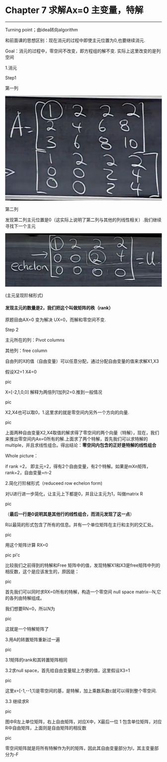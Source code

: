 # Chapter 7 求解Ax=0 主变量，特解

---

Turning point；由idea转向algorithm

和前面课的思想区别：现在消元的过程中即使主元位置为0,也要继续消元.

Goal：消元的过程中，零空间不改变，即方程组的解不变. 实际上这里改变的是列空间



1.消元

Step1

第一列

![](/assets/微信图片_20180111154555.png)

第二列

发现第二列主元位置是0（这实际上说明了第二列与其他的列线性相关）.我们继续寻找下一个主元

![](/assets/微信图片_20180111154557.png)

\(主元呈现阶梯形式\)

#### **发现主元的数量是2，我们把这个叫做矩阵的秩（rank）**

原题目由AX=0 变为解决 UX=0，而解和零空间不变.

Step 2

主元所在的列：Pivot columns

其他列：free column

自由列的X的值（自由变量）可以任意分配，通过分配自由变量的值来求解X1,X3

假设X2=1 X4=0

pic

X=\[-2,1,0,0\] 解释为两倍列1加列2=0.推到一般情况

pic

X2,X4也可以取0，1.这里求的就是零空间内另外一个方向的向量.

pic

上面两种自由变量X2,X4取值的解求得了零空间的两个向量（特解），现在，我们来推出零空间内Ax=0所有的解.上面求了两个特解，首先我们可以求特解的multiple，并且求线性组合。得出结论：**零空间内包含的正好是特解的线性组合**



Whole picture：

if rank =2， 即主元=2，得有2个自由变量，有2个特解。如果是mXn矩阵，rank=2，自由变量=n-2



2.简化行阶梯形式（reduceed row echelon form\)

对U进行进一步简化，让主元上下都是0，并且让主元为1，叫做matrix R

pic

（**最后一行是0说明其是其他行的线性组合，而消元发现了这一点**）

R以最简的形式包含了所有的信息。并有一个单位矩阵在主行和主列的交汇处。

pic

用这个矩阵计算 RX=0

pic pi'c

比较我们之前得到的特解和Free 矩阵中的值，发现特解X1和X3是free矩阵中列的相反数，这个是应该发生的，原因是：



pic

首先我们可以同时求RX=0所有的特解，构造一个零空间 null space matrix--N,它的各列由特解组成。 

我们想要RN=0，所以N为

pic

这就是一个特解矩阵了







3.用A的转置矩阵重新过一遍

pic

3.1矩阵的rank和其转置矩阵相同



3.2求null space，首先给自由变量赋上方便的值，这里假设X3=1

pic

这里x=\[-1,--1,1\]是零空间的基，是特解，加上乘数系数c就可以得到整个零空间.

3.3 继续求R

pic

图中R左上单位矩阵，右上自由矩阵，对应X中，X最后一位 1 包含单位矩阵，对应R中自由矩阵，上面则是自由矩阵的相反数

pic

零空间矩阵就是将所有特解作为列的矩阵，因此其自由变量部分为I，其主变量部分为-F

